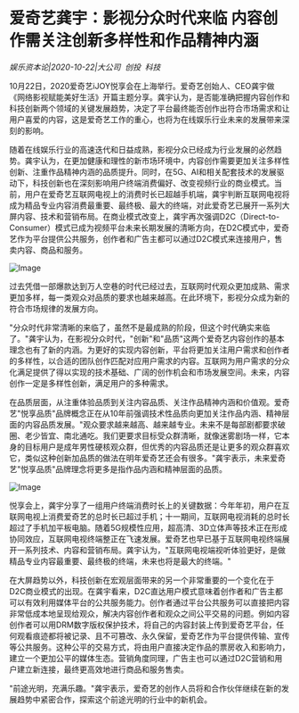 # 爱奇艺龚宇：影视分众时代来临 内容创作需关注创新多样性和作品精神内涵

*娱乐资本论|2020-10-22|大公司 
                                                创投 
                                                科技*

10月22日，2020爱奇艺iJOY悦享会在上海举行。爱奇艺创始人、CEO龚宇做《网络影视赋能美好生活》开篇主题分享。龚宇认为，是否能准确把握内容创作和科技创新两个领域的关键发展趋势，决定了平台最终能否创作出符合市场需求和让用户喜爱的内容，这是爱奇艺工作的重心，也将为在线娱乐行业未来的发展带来深刻的影响。

随着在线娱乐行业的高速迭代和日益成熟，影视分众已经成为行业发展的必然趋势。龚宇认为，在更加健康和理性的新市场环境中，内容创作需要更加关注多样性创新、注重作品精神内涵的品质提升。同时，在5G、AI和相关配套技术的发展驱动下，科技创新也在深刻影响用户终端消费偏好、改变视频行业的商业模式。当前，用户在爱奇艺互联网电视上的消费时长已超越手机端，龚宇判断互联网电视将成为精品专业内容消费最重要、最终极、最大的终端，对此爱奇艺已展开一系列大屏内容、技术和营销布局。在商业模式改变上，龚宇再次强调D2C（Direct-to-Consumer）模式已成为视频平台未来长期发展的清晰方向，在D2C模式中，爱奇艺作为平台提供公共服务，创作者和广告主都可以通过D2C模式来连接用户，售卖内容、商品和服务。

![Image](https://p3.pstatp.com/large/pgc-image/a0d059cae80a44b1a3118dbddcb4d7a3)

过去凭借一部爆款达到万人空巷的时代已经过去，互联网时代观众更加成熟、需求更加多样，每一类观众对品质的要求也越来越高。在此环境下，影视分众成为新的符合市场规律的发展方向。

"分众时代非常清晰的来临了，虽然不是最成熟的阶段，但这个时代确实来临了。"龚宇认为，在影视分众时代，"创新"和"品质"这两个爱奇艺内容创作的基本理念也有了新的内涵。为更好的实现内容创新，平台将更加关注用户需求和创作者的多样性，以合适的团队创作匹配对应用户需求的内容。互联网为用户需求的分众化满足提供了得以实现的技术基础、广阔的创作机会和市场发展空间。未来，内容创作一定是多样性创新，满足用户的多种需求。

在品质层面，从注重体验品质到关注内容品质、关注作品精神内涵和价值观。爱奇艺"悦享品质"品牌概念正在从10年前强调技术性品质向更加关注作品内涵、精神层面的内容品质发展。"观众要求越来越高、越来越专业。未来不是每部剧都要求破圈、老少皆宜、南北通吃。我们更要求目标受众群清晰，就像迷雾剧场一样，它本身的目标用户是成年男性硬核观众群，但优秀的内容品质还是让更多的观众群喜欢它，类似这种创新加品质的做法在明年爱奇艺还会有很多。"龚宇表示，未来爱奇艺"悦享品质"品牌理念将更多是指作品内涵和精神层面的品质。

![Image](https://p3.pstatp.com/large/pgc-image/671ff82241874a9b9de90eac7836b610)

悦享会上，龚宇分享了一组用户终端消费时长上的关键数据：今年年初，用户在互联网电视上消费爱奇艺的总时长已超过手机；十一期间，互联网电视消耗的总时长超过了手机加平板电脑。随着5G规模性应用，超高清、3D立体声等技术正在形成协同效应，互联网电视终端整正在飞速发展。爱奇艺也早已基于互联网电视终端展开一系列技术、内容和营销布局。龚宇认为，"互联网电视端视听体验更好，是做精品专业内容最重要、最终极的终端，未来也将是最大的终端。"

在大屏趋势以外，科技创新在宏观层面带来的另一个非常重要的一个变化在于D2C商业模式的出现。在龚宇看来，D2C直达用户模式意味着创作者和广告主都可以有效利用媒体平台的公共服务能力。创作者通过平台公共服务可以直接把内容非常低成本地呈现给观众，解决内容创作者和观众之间公平交易的问题。例如内容创作者可以用DRM数字版权保护技术，将自己的内容封装上传到爱奇艺平台，任何观看痕迹都将被记录、且不可篡改、永久保留，爱奇艺作为平台提供传输、宣传等公共服务。这种公平的交易方式，将由用户直接决定作品的票房收入和影响力，建立一个更加公平的媒体生态。营销角度同理，广告主也可以通过D2C营销和用户建立新连接，最终更高效地进行商品和服务售卖。

"前途光明，充满乐趣。"龚宇表示，爱奇艺的创作人员将和合作伙伴继续在新的发展趋势中紧密合作，探索这个前途光明的行业中的新机会。

